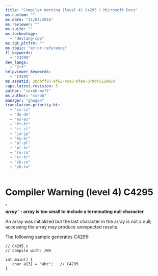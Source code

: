 ```yaml
---
title: "Compiler Warning (level 4) C4295 | Microsoft Docs"
ms.custom: ""
ms.date: "11/04/2016"
ms.reviewer: ""
ms.suite: ""
ms.technology: 
  - "devlang-cpp"
ms.tgt_pltfrm: ""
ms.topic: "error-reference"
f1_keywords: 
  - "C4295"
dev_langs: 
  - "C++"
helpviewer_keywords: 
  - "C4295"
ms.assetid: 20dbff85-9f62-4ca3-8fe9-079d4512006d
caps.latest.revision: 5
author: "corob-msft"
ms.author: "corob"
manager: "ghogen"
translation.priority.ht: 
  - "cs-cz"
  - "de-de"
  - "es-es"
  - "fr-fr"
  - "it-it"
  - "ja-jp"
  - "ko-kr"
  - "pl-pl"
  - "pt-br"
  - "ru-ru"
  - "tr-tr"
  - "zh-cn"
  - "zh-tw"
---
```

# Compiler Warning (level 4) C4295
**'**   
 ***array* ' : array is too small to include a terminating null character**  
  
 An array was initialized but the last character in the array is not a null; accessing the array may produce unexpected results.  
  
 The following sample generates C4295:  
  
```  
// C4295.c  
// compile with: /W4  
  
int main() {  
   char a[3] = "abc";   // C4295  
}  
```